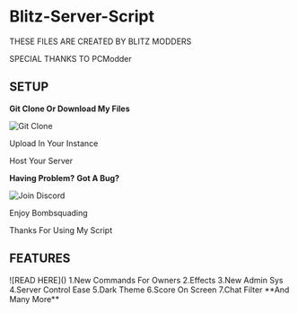 <h1>Blitz-Server-Script</h1>

THESE FILES ARE CREATED BY BLITZ MODDERS


SPECIAL THANKS TO PCModder

<h2>SETUP</h2>


**Git Clone Or Download My Files**

![Git Clone](https://github.com/Ayush-Deep/Blitz-Server-Script.git)

Upload In Your Instance


Host Your Server

**Having Problem?**
**Got A Bug?**

![Join Discord](https://discord.gg/RZXqVGru4c)

Enjoy Bombsquading


Thanks For Using My Script
<h2>FEATURES</h2>
![READ HERE]()
1.New Commands For Owners
2.Effects
3.New Admin Sys
4.Server Control Ease
5.Dark Theme
6.Score On Screen
7.Chat Filter
**And Many More**
